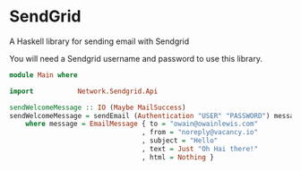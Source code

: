 # SendGrid 

A Haskell library for sending email with Sendgrid

You will need a Sendgrid username and password to use this library.

```haskell
module Main where

import           Network.Sendgrid.Api

sendWelcomeMessage :: IO (Maybe MailSuccess)
sendWelcomeMessage = sendEmail (Authentication "USER" "PASSWORD") message
    where message = EmailMessage { to = "owain@owainlewis.com"
                                 , from = "noreply@vacancy.io"
                                 , subject = "Hello"
                                 , text = Just "Oh Hai there!"
                                 , html = Nothing }
```

